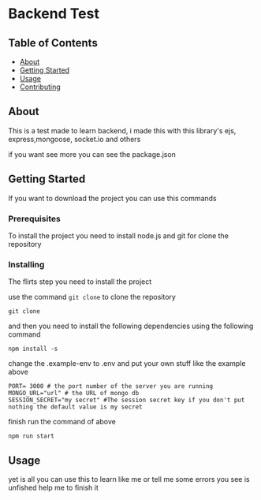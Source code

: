 # Backend Test

## Table of Contents

- [About](#about)
- [Getting Started](#getting_started)
- [Usage](#usage)
- [Contributing](../CONTRIBUTING.md)

## About <a name = "about"></a>

This is a test made to learn backend, i made this with this library's ejs, express,mongoose, socket.io and others <p> if you want see more you can see the package.json</p>

## Getting Started <a name = "getting_started"></a>

If you want to download the project you can use this commands

### Prerequisites

To install the project you need to install node.js and git for clone the repository



### Installing

The flirts step you need to install the project

use the command `git clone` to clone the repository

```shell
git clone
```

and then you need to install the following dependencies using the following command

```shell
npm install -s
```

change the .example-env to .env and put your own stuff like the example above 

```shell
PORT= 3000 # the port number of the server you are running
MONGO_URL="url" # the URL of mongo db
SESSION_SECRET="my secret" #The session secret key if you don't put nothing the default value is my secret
```

finish run the command of above
```shell
npm run start
```
## Usage <a name = "usage"></a>

yet is all you can use this to learn like me or tell me some errors you see is unfished help me to finish it  

